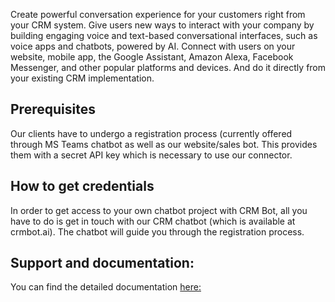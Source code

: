 Create powerful conversation experience for your customers right from your CRM system. Give users new ways to interact with your company by building engaging voice and text-based conversational interfaces, such as voice apps and chatbots, powered by AI. Connect with users on your website, mobile app, the Google Assistant, Amazon Alexa, Facebook Messenger, and other popular platforms and devices. And do it directly from your existing CRM implementation. 

## Prerequisites

Our clients have to undergo a registration process (currently offered through MS Teams chatbot as well as our website/sales bot. This provides them with a secret API key which is necessary to use our connector.

## How to get credentials

In order to get access to your own chatbot project with CRM Bot, all you have to do is get in touch with our CRM chatbot (which is available at crmbot.ai). The chatbot will guide you through the registration process.

## Support and documentation: 
You can find the detailed documentation [here:](https://docs.crmbot.ai/docs/)